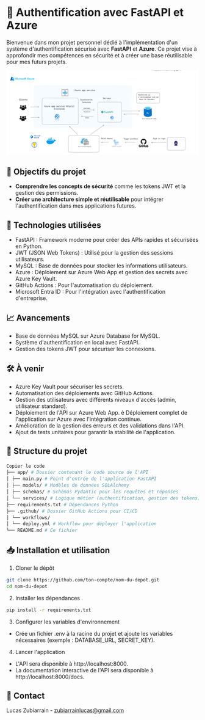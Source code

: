 # 🚀 Authentification avec FastAPI et Azure

Bienvenue dans mon projet personnel dédié à l'implémentation d'un système d'authentification sécurisé avec **FastAPI** et **Azure**.
Ce projet vise à approfondir mes compétences en sécurité et à créer une base réutilisable pour mes futurs projets.

![alt text](image.png)

## 📝 Objectifs du projet

- **Comprendre les concepts de sécurité** comme les tokens JWT et la gestion des permissions.
- **Créer une architecture simple et réutilisable** pour intégrer l'authentification dans mes applications futures.

## 🔧 Technologies utilisées

- FastAPI : Framework moderne pour créer des APIs rapides et sécurisées en Python.
- JWT (JSON Web Tokens) : Utilisé pour la gestion des sessions utilisateurs.
- MySQL : Base de données pour stocker les informations utilisateurs.
- Azure : Déploiement sur Azure Web App et gestion des secrets avec Azure Key Vault.
- GitHub Actions : Pour l'automatisation du déploiement.
- Microsoft Entra ID : Pour l'intégration avec l'authentification d'entreprise.

## 📈 Avancements

- Base de données MySQL sur Azure Database for MySQL.
- Système d'authentification en local avec FastAPI.
- Gestion des tokens JWT pour sécuriser les connexions.

## 🛠 À venir

- Azure Key Vault pour sécuriser les secrets.
- Automatisation des déploiements avec GitHub Actions.
- Gestion des utilisateurs avec différents niveaux d'accès (admin, utilisateur standard).
- Déploiement de l'API sur Azure Web App.
  è Déploiement complet de l'application sur Azure avec l'intégration continue.
- Amélioration de la gestion des erreurs et des validations dans l'API.
- Ajout de tests unitaires pour garantir la stabilité de l'application.

## 📂 Structure du projet

```graphql
Copier le code
├── app/ # Dossier contenant le code source de l'API
│ ├── main.py # Point d'entrée de l'application FastAPI
│ ├── models/ # Modèles de données SQLAlchemy
│ ├── schemas/ # Schémas Pydantic pour les requêtes et réponses
│ └── services/ # Logique métier (authentification, gestion des tokens)
├── requirements.txt # Dépendances Python
├── .github/ # Dossier GitHub Actions pour CI/CD
│ └── workflows/
│ └── deploy.yml # Workflow pour déployer l'application
└── README.md # Ce fichier
```

## 📥 Installation et utilisation

1. Cloner le dépôt

```bash
git clone https://github.com/ton-compte/nom-du-depot.git
cd nom-du-depot
```

2. Installer les dépendances

```bash
pip install -r requirements.txt
```

3. Configurer les variables d'environnement

- Crée un fichier .env à la racine du projet et ajoute les variables nécessaires (exemple : DATABASE_URL, SECRET_KEY).

4. Lancer l'application

- L'API sera disponible à http://localhost:8000.
- La documentation interactive de l'API sera disponible à http://localhost:8000/docs.

## 📧 Contact

Lucas Zubiarrain - zubiarrainlucas@gmail.com
